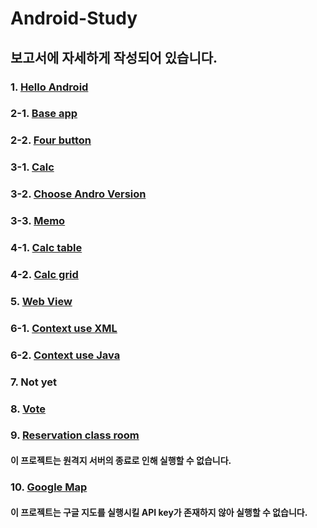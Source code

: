 # Android-Study

## 보고서에 자세하게 작성되어 있습니다.

### 1. [Hello Android][one]
[one]: https://github.com/carpfishz/Android-Study/tree/master/HelloAndroid
### 2-1. [Base app][two_1]
[two_1]: https://github.com/carpfishz/Android-Study/tree/master/MyApplication
### 2-2. [Four button][two_2]
[two_2]: https://github.com/carpfishz/Android-Study/tree/master/FourButton
### 3-1. [Calc][three_1]
[three_1]: https://github.com/carpfishz/Android-Study/tree/master/Calc
### 3-2. [Choose Andro Version][three_2]
[three_2]: https://github.com/carpfishz/Android-Study/tree/master/Choose_Andro_Version
### 3-3. [Memo][three_3]
[three_3]: https://github.com/carpfishz/Android-Study/tree/master/Memo
### 4-1. [Calc table][four_1]
[four_1]: https://github.com/carpfishz/Android-Study/tree/master/Calc_table
### 4-2. [Calc grid][four_2]
[four_2]: https://github.com/carpfishz/Android-Study/tree/master/Calc_grid
### 5. [Web View][five]
[five]: https://github.com/carpfishz/Android-Study/tree/master/Web_browser
### 6-1. [Context use XML][six_1]
[six_1]: https://github.com/carpfishz/Android-Study/tree/master/ContextXML
### 6-2. [Context use Java][six_2]
[six_2]: https://github.com/carpfishz/Android-Study/tree/master/ContextJava
### 7. Not yet
### 8. [Vote][eight]
[eight]: https://github.com/carpfishz/Android-Study/tree/master/Vote
### 9. [Reservation class room][nine]
[nine]: https://github.com/carpfishz/Project
#### 이 프로젝트는 원격지 서버의 종료로 인해 실행할 수 없습니다.
### 10. [Google Map][ten]
[ten]: https://github.com/carpfishz/Android-Study/tree/master/GoogleMapEx
#### 이 프로젝트는 구글 지도를 실행시킬 API key가 존재하지 않아 실행할 수 없습니다.
